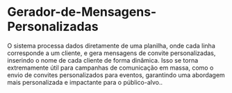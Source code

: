 # Gerador-de-Mensagens-Personalizadas
O sistema processa dados diretamente de uma planilha, onde cada linha corresponde a um cliente, e gera mensagens de convite personalizadas, inserindo o nome de cada cliente de forma dinâmica. Isso se torna extremamente útil para campanhas de comunicação em massa, como o envio de convites personalizados para eventos, garantindo uma abordagem mais personalizada e impactante para o público-alvo.. 
